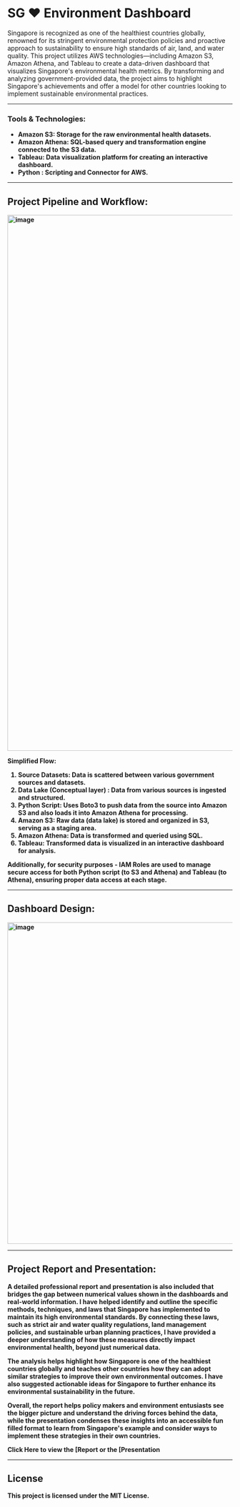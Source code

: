 # SG ♥ Environment Dashboard

Singapore is recognized as one of the healthiest countries globally, renowned for its stringent environmental protection policies and proactive approach to sustainability to ensure high standards of air, land, and water quality. This project utilizes AWS technologies—including Amazon S3, Amazon Athena, and Tableau to create a data-driven dashboard that visualizes Singapore's environmental health metrics. By transforming and analyzing government-provided data, the project aims to highlight Singapore's achievements and offer a model for other countries looking to implement sustainable environmental practices.

______________________

### <b>Tools & Technologies:<b>
- Amazon S3: Storage for the raw environmental health datasets.
- Amazon Athena: SQL-based query and transformation engine connected to the S3 data.
- Tableau: Data visualization platform for creating an interactive dashboard.
- Python : Scripting and Connector for AWS.

______________________

## Project Pipeline and Workflow:

<img width="1200" alt="image" src="https://github.com/user-attachments/assets/f9d92ea3-3043-486d-b6bf-4d9fef3d4598">


Simplified Flow:
1. Source Datasets: Data is scattered between various government sources and datasets.
2. Data Lake (Conceptual layer) : Data from various sources is ingested and structured.
3. Python Script: Uses Boto3 to push data from the source into Amazon S3 and also loads it into Amazon Athena for processing.
4. Amazon S3: Raw data (data lake) is stored and organized in S3, serving as a staging area.
5. Amazon Athena: Data is transformed and queried using SQL.
6. Tableau: Transformed data is visualized in an interactive dashboard for analysis.

Additionally, for security purposes - IAM Roles are used to manage secure access for both Python script (to S3 and Athena) and Tableau (to Athena), ensuring proper data access at each stage.

___________________

## Dashboard Design:
<img width="720" alt="image" src="https://github.com/user-attachments/assets/f3d44195-7682-4bcb-8cc5-02b5e09c520b">


____________________

## Project Report and Presentation:

A detailed professional report and presentation is also included that bridges the gap between numerical values shown in the dashboards and real-world information. I have helped identify and outline the specific methods, techniques, and laws that Singapore has implemented to maintain its high environmental standards. By connecting these laws, such as strict air and water quality regulations, land management policies, and sustainable urban planning practices, I have provided a deeper understanding of how these measures directly impact environmental health, beyond just numerical data.

The analysis helps highlight how Singapore is one of the healthiest countries globally and teaches other countries how they can adopt similar strategies to improve their own environmental outcomes. I have also suggested actionable ideas for Singapore to further enhance its environmental sustainability in the future.

Overall, the report helps policy makers and environment entusiasts see the bigger picture and understand the driving forces behind the data, while the presentation condenses these insights into an accessible fun filled format to learn from Singapore's example and consider ways to implement these strategies in their own countries.

Click Here to view the [Report or the [Presentation

_____________________

## License
This project is licensed under the MIT License.
